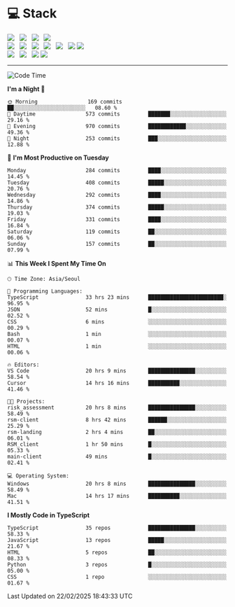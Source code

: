 <h1>💻 Stack</h1>
<div>
 <!-- badge : https://shields.io/ -->
 <!-- icon : https://simpleicons.org/?q=Get -->
 <img src="https://img.shields.io/badge/HTML5-e74c3c?style=flat-square&logo=HTML5&logoColor=white"/> &nbsp 
 <img src="https://img.shields.io/badge/CSS3-0A84FF?style=flat-square&logo=CSS3&logoColor=white"/> &nbsp 
 <img src="https://img.shields.io/badge/JavaScript-FFCD11?style=flat-square&logo=JavaScript&logoColor=white"/> &nbsp 
 <img src="https://img.shields.io/badge/TypeScript-3075C0?style=flat-square&logo=TypeScript&logoColor=white"/>
 <br/>
 <img src="https://img.shields.io/badge/Next-000000?style=flat-square&logo=nextdotjs&logoColor=white"/> &nbsp 
 <img src="https://img.shields.io/badge/React-00BCF6?style=flat-square&logo=React&logoColor=white"/> &nbsp 
 <img src="https://img.shields.io/badge/Redux-764ABC?style=flat-square&logo=Redux&logoColor=white"/> &nbsp
 <img src="https://img.shields.io/badge/Recoil-3578E5?style=flat-square&logo=recoil&logoColor=white"/> &nbsp
 <img src="https://img.shields.io/badge/React-Query-FF4154?style=flat-square&logo=reactquery&logoColor=white"/> &nbsp 
 <img src="https://img.shields.io/badge/styled%2Dcomponents-DB7093?style=flat-square&logo=styled%2Dcomponents&logoColor=white"/>
 <img src="https://img.shields.io/badge/CSS Modules-000000?style=flat-square&logo=CSS Modules&logoColor=white"/> &nbsp 
 <br/>
 <img src="https://img.shields.io/badge/Node-339933?style=flat-square&logo=Node.js&logoColor=white"/> &nbsp 
 <img src="https://img.shields.io/badge/Express-000000?style=flat-square&logo=Express&logoColor=white"/> &nbsp 
 <img src="https://img.shields.io/badge/MongoDB-47A248?style=flat-square&logo=MongoDB&logoColor=white"/>
 <img src="https://img.shields.io/badge/MariaDB-003545?style=flat-square&logo=mariadb&logoColor=white"/>
</div>

<hr>

<!--START_SECTION:waka-->
![Code Time](http://img.shields.io/badge/Code%20Time-2%2C116%20hrs%2042%20mins-blue)

**I'm a Night 🦉** 

```text
🌞 Morning                169 commits         ██░░░░░░░░░░░░░░░░░░░░░░░   08.60 % 
🌆 Daytime                573 commits         ███████░░░░░░░░░░░░░░░░░░   29.16 % 
🌃 Evening                970 commits         ████████████░░░░░░░░░░░░░   49.36 % 
🌙 Night                  253 commits         ███░░░░░░░░░░░░░░░░░░░░░░   12.88 % 
```
📅 **I'm Most Productive on Tuesday** 

```text
Monday                   284 commits         ████░░░░░░░░░░░░░░░░░░░░░   14.45 % 
Tuesday                  408 commits         █████░░░░░░░░░░░░░░░░░░░░   20.76 % 
Wednesday                292 commits         ████░░░░░░░░░░░░░░░░░░░░░   14.86 % 
Thursday                 374 commits         █████░░░░░░░░░░░░░░░░░░░░   19.03 % 
Friday                   331 commits         ████░░░░░░░░░░░░░░░░░░░░░   16.84 % 
Saturday                 119 commits         ██░░░░░░░░░░░░░░░░░░░░░░░   06.06 % 
Sunday                   157 commits         ██░░░░░░░░░░░░░░░░░░░░░░░   07.99 % 
```


📊 **This Week I Spent My Time On** 

```text
🕑︎ Time Zone: Asia/Seoul

💬 Programming Languages: 
TypeScript               33 hrs 23 mins      ████████████████████████░   96.95 % 
JSON                     52 mins             █░░░░░░░░░░░░░░░░░░░░░░░░   02.52 % 
CSS                      6 mins              ░░░░░░░░░░░░░░░░░░░░░░░░░   00.29 % 
Bash                     1 min               ░░░░░░░░░░░░░░░░░░░░░░░░░   00.07 % 
HTML                     1 min               ░░░░░░░░░░░░░░░░░░░░░░░░░   00.06 % 

🔥 Editors: 
VS Code                  20 hrs 9 mins       ███████████████░░░░░░░░░░   58.54 % 
Cursor                   14 hrs 16 mins      ██████████░░░░░░░░░░░░░░░   41.46 % 

🐱‍💻 Projects: 
risk_assessment          20 hrs 8 mins       ███████████████░░░░░░░░░░   58.49 % 
rsm-client               8 hrs 42 mins       ██████░░░░░░░░░░░░░░░░░░░   25.29 % 
rsm-landing              2 hrs 4 mins        ██░░░░░░░░░░░░░░░░░░░░░░░   06.01 % 
RSM_client               1 hr 50 mins        █░░░░░░░░░░░░░░░░░░░░░░░░   05.33 % 
main-client              49 mins             █░░░░░░░░░░░░░░░░░░░░░░░░   02.41 % 

💻 Operating System: 
Windows                  20 hrs 8 mins       ███████████████░░░░░░░░░░   58.49 % 
Mac                      14 hrs 17 mins      ██████████░░░░░░░░░░░░░░░   41.51 % 
```

**I Mostly Code in TypeScript** 

```text
TypeScript               35 repos            ███████████████░░░░░░░░░░   58.33 % 
JavaScript               13 repos            █████░░░░░░░░░░░░░░░░░░░░   21.67 % 
HTML                     5 repos             ██░░░░░░░░░░░░░░░░░░░░░░░   08.33 % 
Python                   3 repos             █░░░░░░░░░░░░░░░░░░░░░░░░   05.00 % 
CSS                      1 repo              ░░░░░░░░░░░░░░░░░░░░░░░░░   01.67 % 
```




 Last Updated on 22/02/2025 18:43:33 UTC
<!--END_SECTION:waka-->
